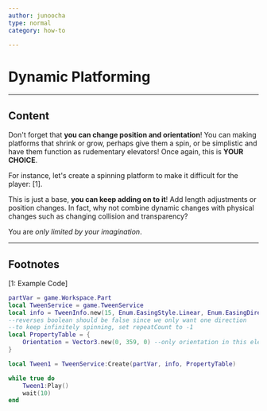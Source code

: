 ```yaml
---
author: junoocha
type: normal
category: how-to

---
```


# Dynamic Platforming

---

## Content

Don't forget that **you can change position and orientation**! You can making platforms that shrink or grow, perhaps give them a spin, or be simplistic and have them function as rudementary elevators! Once again, this is **YOUR CHOICE**.

For instance, let's create a spinning platform to make it difficult for the player: [1].

This is just a base, **you can keep adding on to it**! Add length adjustments or position changes. In fact, why not combine dynamic changes with physical changes such as changing collision and transparency? 

You are *only limited by your imagination*.

---

## Footnotes

[1: Example Code]

```lua
partVar = game.Workspace.Part
local TweenService = game.TweenService 
local info = TweenInfo.new(15, Enum.EasingStyle.Linear, Enum.EasingDirection.Out, -1, false, 0) 
--reverses boolean should be false since we only want one direction
--to keep infinitely spinning, set repeatCount to -1
local PropertyTable = { 
	Orientation = Vector3.new(0, 359, 0) --only orientation in this element, so use vector3
}

local Tween1 = TweenService:Create(partVar, info, PropertyTable)

while true do
	Tween1:Play()
	wait(10) 
end
```